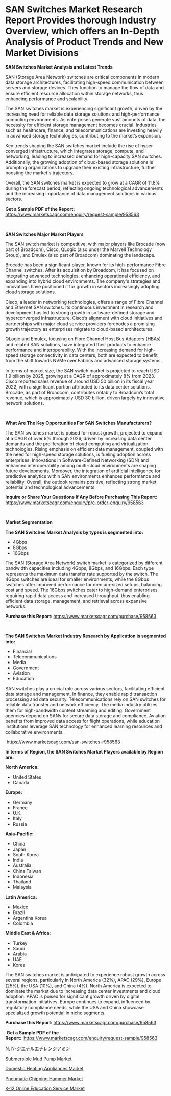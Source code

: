 <p><h1>SAN Switches Market Research Report Provides thorough Industry Overview, which offers an In-Depth Analysis of Product Trends and New Market Divisions</h1></p><p><strong>SAN Switches Market Analysis and Latest Trends</strong></p>
<p><p>SAN (Storage Area Network) switches are critical components in modern data storage architectures, facilitating high-speed communication between servers and storage devices. They function to manage the flow of data and ensure efficient resource allocation within storage networks, thus enhancing performance and scalability.</p><p>The SAN switches market is experiencing significant growth, driven by the increasing need for reliable data storage solutions and high-performance computing environments. As enterprises generate vast amounts of data, the necessity for efficient storage management becomes crucial. Industries such as healthcare, finance, and telecommunications are investing heavily in advanced storage technologies, contributing to the market’s expansion.</p><p>Key trends shaping the SAN switches market include the rise of hyper-converged infrastructure, which integrates storage, compute, and networking, leading to increased demand for high-capacity SAN switches. Additionally, the growing adoption of cloud-based storage solutions is prompting organizations to upgrade their existing infrastructure, further boosting the market's trajectory.</p><p>Overall, the SAN switches market is expected to grow at a CAGR of 11.8% during the forecast period, reflecting ongoing technological advancements and the increasing importance of data management solutions in various sectors.</p></p>
<p><strong>Get a Sample PDF of the Report:&nbsp;</strong> <a href="https://www.marketscagr.com/enquiry/request-sample/958563">https://www.marketscagr.com/enquiry/request-sample/958563</a></p>
<p>&nbsp;</p>
<p><strong>SAN Switches Major Market Players</strong></p>
<p><p>The SAN switch market is competitive, with major players like Brocade (now part of Broadcom), Cisco, QLogic (also under the Marvell Technology Group), and Emulex (also part of Broadcom) dominating the landscape.</p><p>Brocade has been a significant player, known for its high-performance Fibre Channel switches. After its acquisition by Broadcom, it has focused on integrating advanced technologies, enhancing operational efficiency, and expanding into hybrid cloud environments. The company's strategies and innovations have positioned it for growth in sectors increasingly adopting cloud storage solutions.</p><p>Cisco, a leader in networking technologies, offers a range of Fibre Channel and Ethernet SAN switches. Its continuous investment in research and development has led to strong growth in software-defined storage and hyperconverged infrastructure. Cisco’s alignment with cloud initiatives and partnerships with major cloud service providers forebodes a promising growth trajectory as enterprises migrate to cloud-based architectures.</p><p>QLogic and Emulex, focusing on Fibre Channel Host Bus Adapters (HBAs) and related SAN solutions, have integrated their products to enhance performance and interoperability. With the increasing demand for high-speed storage connectivity in data centers, both are expected to benefit from the shift towards NVMe over Fabrics and advanced storage systems. </p><p>In terms of market size, the SAN switch market is projected to reach USD 1.9 billion by 2025, growing at a CAGR of approximately 8% from 2023. Cisco reported sales revenue of around USD 50 billion in its fiscal year 2022, with a significant portion attributed to its data center solutions. Brocade, as part of Broadcom, contributes notably to Broadcom’s total revenue, which is approximately USD 30 billion, driven largely by innovative network solutions.</p></p>
<p>&nbsp;</p>
<p><strong>What Are The Key Opportunities For SAN Switches Manufacturers?</strong></p>
<p><p>The SAN switches market is poised for robust growth, projected to expand at a CAGR of over 8% through 2026, driven by increasing data center demands and the proliferation of cloud computing and virtualization technologies. Rising emphasis on efficient data management, coupled with the need for high-speed storage solutions, is fueling adoption across enterprises. Innovations in Software-Defined Networking (SDN) and enhanced interoperability among multi-cloud environments are shaping future developments. Moreover, the integration of artificial intelligence for predictive analytics within SAN environments enhances performance and reliability. Overall, the outlook remains positive, reflecting strong market potential and technological advancements.</p></p>
<p><strong>Inquire or Share Your Questions If Any Before Purchasing This Report:</strong> <a href="https://www.marketscagr.com/enquiry/pre-order-enquiry/958563">https://www.marketscagr.com/enquiry/pre-order-enquiry/958563</a></p>
<p>&nbsp;</p>
<p><strong>Market Segmentation</strong></p>
<p><strong>The SAN Switches Market Analysis by types is segmented into:</strong></p>
<p><ul><li>4Gbps</li><li>8Gbps</li><li>16Gbps</li></ul></p>
<p><p>The SAN (Storage Area Network) switch market is categorized by different bandwidth capacities including 4Gbps, 8Gbps, and 16Gbps. Each type represents the maximum data transfer rate supported by the switch. The 4Gbps switches are ideal for smaller environments, while the 8Gbps switches offer improved performance for medium-sized setups, balancing cost and speed. The 16Gbps switches cater to high-demand enterprises requiring rapid data access and increased throughput, thus enabling efficient data storage, management, and retrieval across expansive networks.</p></p>
<p><strong>Purchase this Report:&nbsp;</strong><a href="https://www.marketscagr.com/purchase/958563">https://www.marketscagr.com/purchase/958563</a></p>
<p>&nbsp;</p>
<p><strong>The SAN Switches Market Industry Research by Application is segmented into:</strong></p>
<p><ul><li>Financial</li><li>Telecommunications</li><li>Media</li><li>Government</li><li>Aviation</li><li>Education</li></ul></p>
<p><p>SAN switches play a crucial role across various sectors, facilitating efficient data storage and management. In finance, they enable rapid transaction processing and data security. Telecommunications rely on SAN switches for reliable data transfer and network efficiency. The media industry utilizes them for high-bandwidth content streaming and editing. Government agencies depend on SANs for secure data storage and compliance. Aviation benefits from improved data access for flight operations, while education institutions leverage SAN technology for enhanced learning resources and collaborative environments.</p></p>
<p><a href="https://www.marketscagr.com/san-switches-r958563">&nbsp;https://www.marketscagr.com/san-switches-r958563</a></p>
<p><strong>In terms of Region, the SAN Switches Market Players available by Region are:</strong></p>
<p>
    <p> <strong> North America: </strong>
        <ul>
            <li>United States</li>
            <li>Canada</li>
        </ul>
        </p> 
    <p> <strong> Europe: </strong>
        <ul>
            <li>Germany</li>
            <li>France</li>
            <li>U.K.</li>
            <li>Italy</li>
            <li>Russia</li>
        </ul>
        </p> 
    <p> <strong> Asia-Pacific: </strong>
        <ul>
            <li>China</li>
            <li>Japan</li>
            <li>South Korea</li>
            <li>India</li>
            <li>Australia</li>
            <li>China Taiwan</li>
            <li>Indonesia</li>
            <li>Thailand</li>
            <li>Malaysia</li>
        </ul>
        </p> 
    <p> <strong> Latin America: </strong>
        <ul>
            <li>Mexico</li>
            <li>Brazil</li>
            <li>Argentina Korea</li>
            <li>Colombia</li>
        </ul>
        </p> 
    <p> <strong> Middle East & Africa: </strong>
        <ul>
            <li>Turkey</li>
            <li>Saudi</li>
            <li>Arabia</li>
            <li>UAE</li>
            <li>Korea</li>
        </ul>
    </p>
    </p>
<p><p>The SAN switches market is anticipated to experience robust growth across several regions, particularly in North America (32%), APAC (29%), Europe (25%), the USA (10%), and China (4%). North America is expected to dominate the market due to increasing data center investments and cloud adoption. APAC is poised for significant growth driven by digital transformation initiatives. Europe continues to expand, influenced by regulatory compliance needs, while the USA and China showcase specialized growth potential in niche segments.</p></p>
<p><strong>Purchase this Report: </strong><a href="https://www.marketscagr.com/purchase/958563">https://www.marketscagr.com/purchase/958563</a></p>
<p>&nbsp;<strong>Get a Sample PDF of the Report:&nbsp;&nbsp;</strong><a href="https://www.marketscagr.com/enquiry/request-sample/958563">https://www.marketscagr.com/enquiry/request-sample/958563</a></p>
<p><strong></strong></p>
<p><p><a href="https://medium.com/@beaumontdavv7mp/n-n-diethylethylenediamine-market-%E3%81%AF-%E3%82%B3%E3%82%B9%E3%83%88%E7%AE%A1%E7%90%86%E3%81%A8%E5%8A%B9%E7%8E%87%E5%90%91%E4%B8%8A%E3%82%92%E5%84%AA%E5%85%88%E3%81%97%E3%81%BE%E3%81%99-%E3%81%95%E3%82%89%E3%81%AB-%E5%A0%B1%E5%91%8A%E6%9B%B8%E3%81%AF%E5%B8%82%E5%A0%B4%E3%81%AE%E9%9C%80%E8%A6%81%E9%9D%A2%E3%81%A8%E4%BE%9B%E7%B5%A6%E9%9D%A2%E3%81%AE%E4%B8%A1%E6%96%B9%E3%82%92%E3%82%AB%E3%83%90%E3%83%BC%E3%81%97%E3%81%A6%E3%81%84%E3%81%BE%E3%81%99-69a333b5aa18">N, N-ジエチルエチレンジアミン</a></p><p><a href="https://www.linkedin.com/pulse/insights-submersible-mud-pump-market-size-which-expanding-rtqnf?trackingId=C4dJoHY7SRSPZRNjlSaqcQ%3D%3D">Submersible Mud Pump Market</a></p><p><a href="https://medium.com/@jackmoreno172023/the-global-domestic-heating-appliances-market-identifies-drivers-restraints-opportunities-and-7dcdcce6ef3b">Domestic Heating Appliances Market</a></p><p><a href="https://www.linkedin.com/pulse/pneumatic-chipping-hammer-market-global-regional-analysis-5075f?trackingId=bz9n3lLmS4eU6s4efhZsWg%3D%3D">Pneumatic Chipping Hammer Market</a></p><p><a href="https://issuu.com/reportprime-2/docs/k-12-online-education-service-marke_3cbb5a5f194300">K-12 Online Education Service Market</a></p></p>